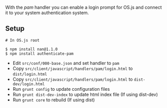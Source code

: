 With the *pam* handler you can enable a login prompt for OS.js and connect it to your system authentication system.

## Setup

```
# In OS.js root

$ npm install nan@1.1.0
$ npm install authenticate-pam
```

* Edit `src/conf/000-base.json` and set handler to `pam`
* Copy `src/client/javascript/handlers/pam/login.html` to `dist/login.html`
* Copy `src/client/javascript/handlers/pam/login.html` to `dist-dev/login.html`
* Run `grunt config` to update configuration files
* Run `grunt dist-dev-index` to update html index file (If using dist-dev)
* Run `grunt core` to rebuild (If using dist)

